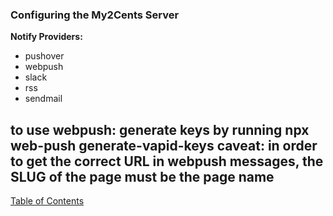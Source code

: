 ### Configuring the My2Cents Server

**Notify Providers:**

* pushover
* webpush
* slack
* rss
* sendmail

to use webpush: generate keys by running npx web-push generate-vapid-keys
**caveat:** in order to get the correct URL in webpush messages, the SLUG of the page must be the page name
---
[Table of Contents](/docs/documentation.md)
